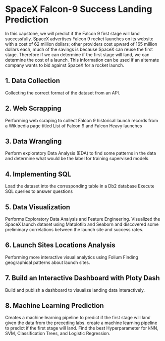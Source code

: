 # SpaceX Falcon-9 Success Landing Prediction

In this capstone, we will predict if the Falcon 9 first stage will land successfully. SpaceX advertises Falcon 9 rocket launches on its website with a cost of 62 million dollars; other providers cost upward of 165 million dollars each, much of the savings is because SpaceX can reuse the first stage. Therefore if we can determine if the first stage will land, we can determine the cost of a launch. This information can be used if an alternate company wants to bid against SpaceX for a rocket launch.

## 1. Data Collection
Collecting the correct format of the dataset from an API.

## 2. Web Scrapping
Performing web scraping to collect Falcon 9 historical launch records from a Wikipedia page titled List of Falcon 9 and Falcon Heavy launches

## 3. Data Wrangling
Perform exploratory Data Analysis (EDA) to find some patterns in the data and determine what would be the label for training supervised models.

## 4. Implementing SQL
Load the dataset into the corresponding table in a Db2 database
Execute SQL queries to answer questions

## 5. Data Visualization
Performs Exploratory Data Analysis and Feature Engineering.
Visualized the SpaceX launch dataset using Matplotlib and Seaborn and discovered some preliminary correlations between the launch site and success rates.

## 6. Launch Sites Locations Analysis
Performing more interactive visual analytics using Folium
Finding geographical patterns about launch sites.

## 7. Build an Interactive Dashboard with Ploty Dash
Build and publish a dashboard to visualize landing data interactively.

## 8. Machine Learning Prediction
Creates a machine learning pipeline to predict if the first stage will land given the data from the preceding labs.
create a machine learning pipeline to predict if the first stage will land.
Find the best Hyperparameter for kNN, SVM, Classification Trees, and Logistic Regression.





 
